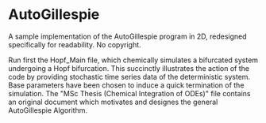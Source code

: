 # AutoGillespie
A sample implementation of the AutoGillespie program in 2D, redesigned specifically for readability. No copyright. 

Run first the Hopf_Main file, which chemically simulates a bifurcated system undergoing a Hopf bifurcation. This succinctly illustrates the action of the code by providing stochastic time series data of the deterministic system. Base parameters have been chosen to induce a quick termination of the simulation. The "MSc Thesis (Chemical Integration of ODEs)" file contains an original document which motivates and designes the general AutoGillespie Algorithm. 
